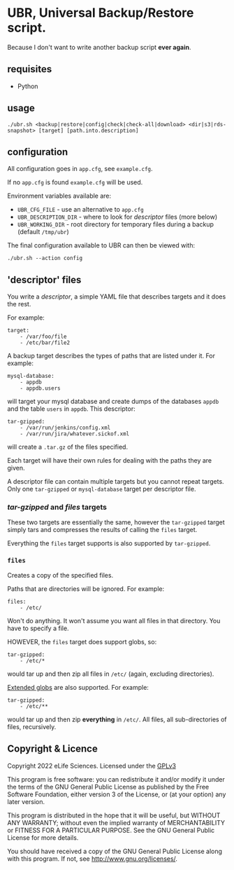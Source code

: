 # UBR, Universal Backup/Restore script.

Because I don't want to write another backup script __ever again__.

## requisites

* Python

## usage

    ./ubr.sh <backup|restore|config|check|check-all|download> <dir|s3|rds-snapshot> [target] [path.into.description]

## configuration

All configuration goes in `app.cfg`, see `example.cfg`.

If no `app.cfg` is found `example.cfg` will be used.

Environment variables available are:

* `UBR_CFG_FILE` - use an alternative to `app.cfg`
* `UBR_DESCRIPTION_DIR` - where to look for *descriptor* files (more below)
* `UBR_WORKING_DIR` - root directory for temporary files during a backup (default `/tmp/ubr`)

The final configuration available to UBR can then be viewed with:

    ./ubr.sh --action config

## 'descriptor' files

You write a _descriptor_, a simple YAML file that describes targets and it does
the rest.

For example:

    target:
        - /var/foo/file
        - /etc/bar/file2

A backup target describes the types of paths that are listed under it. For example:

    mysql-database:
        - appdb
        - appdb.users

will target your mysql database and create dumps of the databases `appdb` and
the table `users` in `appdb`. This descriptor:

    tar-gzipped:
        - /var/run/jenkins/config.xml
        - /var/run/jira/whatever.sickof.xml

will create a `.tar.gz` of the files specified.

Each target will have their own rules for dealing with the paths they are given.

A descriptor file can contain multiple targets but you cannot repeat targets.
Only one `tar-gzipped` or `mysql-database` target per descriptor file.

### _tar-gzipped_ and _files_ targets

These two targets are essentially the same, however the `tar-gzipped` target 
simply tars and compresses the results of calling the `files` target.

Everything the `files` target supports is also supported by `tar-gzipped`.

### `files`

Creates a copy of the specified files.

Paths that are directories will be ignored. For example:

    files:
        - /etc/
        
Won't do anything. It won't assume you want all files in that directory. You 
have to specify a file. 

HOWEVER, the `files` target does support globs, so:

    tar-gzipped:
        - /etc/*
        
would tar up and then zip all files in `/etc/` (again, excluding directories).

[Extended globs](https://github.com/miracle2k/python-glob2/) are also supported. 
For example:

    tar-gzipped:
        - /etc/**

would tar up and then zip __everything__ in `/etc/`. All files, all 
sub-directories of files, recursively.


## Copyright & Licence

Copyright 2022 eLife Sciences. Licensed under the [GPLv3](LICENCE.txt)

This program is free software: you can redistribute it and/or modify
it under the terms of the GNU General Public License as published by
the Free Software Foundation, either version 3 of the License, or
(at your option) any later version.

This program is distributed in the hope that it will be useful,
but WITHOUT ANY WARRANTY; without even the implied warranty of
MERCHANTABILITY or FITNESS FOR A PARTICULAR PURPOSE.  See the
GNU General Public License for more details.

You should have received a copy of the GNU General Public License
along with this program.  If not, see <http://www.gnu.org/licenses/>.



